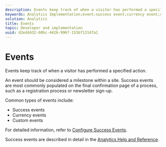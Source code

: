 ```yaml
---
description: Events keep track of when a visitor has performed a specified action.
keywords: Analytics Implementation;event;success event;currency event;custom event
solution: Analytics
title: Events
topic: Developer and implementation
uuid: d2edd432-60bc-4426-9967-153b713147a1
---
```


# Events

Events keep track of when a visitor has performed a specified action.

An event should be considered a milestone within a site. Success events are most commonly populated on the final confirmation page of a process, such as a registration process or newsletter sign-up.

Common types of events include:

* Success events 
* Currency events 
* Custom events

For detailed information, refer to [Configure Success Events](/help/admin/admin/c-success-events/t-success-events.md).

Success events are described in detail in the [Analytics Help and Reference](https://marketing.adobe.com/resources/help/en_US/reference/success_event.html).
